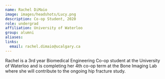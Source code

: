 ```yaml
---
name: Rachel DiMaio
image: images/headshots/Lucy.png
description: Co-op Student, 2020
role: undergrad
affiliation: University of Waterloo
group: alumni
aliases: 
links:
  email: rachel.dimaio@ucalgary.ca
---
```


Rachel is a 3rd year Biomedical Engineering Co-op student at the University of Waterloo and is completing 
her 4th co-op term at the Bone Imaging Lab where she will contribute to the ongoing hip fracture study.